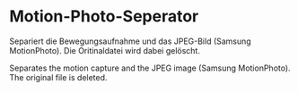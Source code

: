 # Motion-Photo-Seperator

Separiert die Bewegungsaufnahme und das JPEG-Bild (Samsung MotionPhoto).
Die Oritinaldatei wird dabei gelöscht.

Separates the motion capture and the JPEG image (Samsung MotionPhoto).
The original file is deleted.
